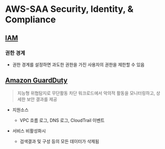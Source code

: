 # AWS-SAA Security, Identity, & Compliance

## [IAM](https://docs.aws.amazon.com/iam/)

### 권한 경계

- 권한 경계를 설정하면 과도한 권한을 가진 사용자의 권한을 제한할 수 있음

## [Amazon GuardDuty](https://aws.amazon.com/ko/guardduty/)
  > 지능형 위협탐지로 무단활동 차단 워크로드에서 악의적 활동을 모니터링하고, 상세한 보안 결과를 제공

- 지원소스
  - VPC 흐름 로그, DNS 로그, CloudTrail 이벤트

- 서비스 비활성화시
  - 검색결과 및 구성 등의 모든 데이터가 삭제됨
